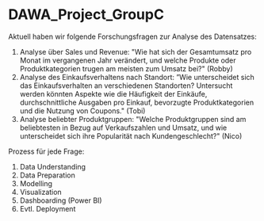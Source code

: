 # DAWA_Project_GroupC

Aktuell haben wir folgende Forschungsfragen zur Analyse des Datensatzes:

1. Analyse über Sales und Revenue: "Wie hat sich der Gesamtumsatz pro Monat im vergangenen Jahr verändert, und welche Produkte oder Produktkategorien trugen am meisten zum Umsatz bei?" (Robby)
2. Analyse des Einkaufsverhaltens nach Standort: ”Wie unterscheidet sich das Einkaufsverhalten an verschiedenen Standorten? Untersucht werden könnten Aspekte wie die Häufigkeit der Einkäufe, durchschnittliche Ausgaben pro Einkauf, bevorzugte Produktkategorien und die Nutzung von Coupons." (Tobi)
5. Analyse beliebter Produktgruppen: "Welche Produktgruppen sind am beliebtesten in Bezug auf Verkaufszahlen und Umsatz, und wie unterscheidet sich ihre Popularität nach Kundengeschlecht?" (Nico)

Prozess für jede Frage:

1. Data Understanding 
2. Data Preparation 
3. Modelling 
4. Visualization
5. Dashboarding (Power BI)
6. Evtl. Deployment 
